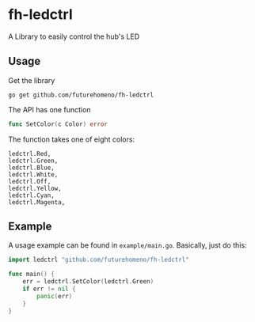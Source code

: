 # fh-ledctrl
A Library to easily control the hub's LED

## Usage
Get the library

```shell script
go get github.com/futurehomeno/fh-ledctrl
```

The API has one function

```go
func SetColor(c Color) error
```

The function takes one of eight colors:

```
ledctrl.Red,
ledctrl.Green,
ledctrl.Blue,
ledctrl.White,
ledctrl.Off,
ledctrl.Yellow,
ledctrl.Cyan,
ledctrl.Magenta,
```

## Example
A usage example can be found in `example/main.go`.
Basically, just do this:

```go
import ledctrl "github.com/futurehomeno/fh-ledctrl"

func main() {
    err = ledctrl.SetColor(ledctrl.Green)
    if err != nil {
        panic(err)
    }
}
```